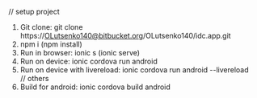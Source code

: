 // setup project  
1) Git clone: git clone https://OLutsenko140@bitbucket.org/OLutsenko140/idc.app.git  
2) npm i (npm install)  
3) Run in browser: ionic s (ionic serve)  
4) Run on device: ionic cordova run android  
5) Run on device with livereload: ionic cordova run android --livereload  
// others  
6) Build for android: ionic cordova build android  
